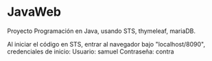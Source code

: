 # JavaWeb
Proyecto Programación en Java, usando STS, thymeleaf, mariaDB.

Al iniciar el código en STS, entrar al navegador bajo "localhost/8090", credenciales de inicio:
Usuario: samuel
Contraseña: contra

